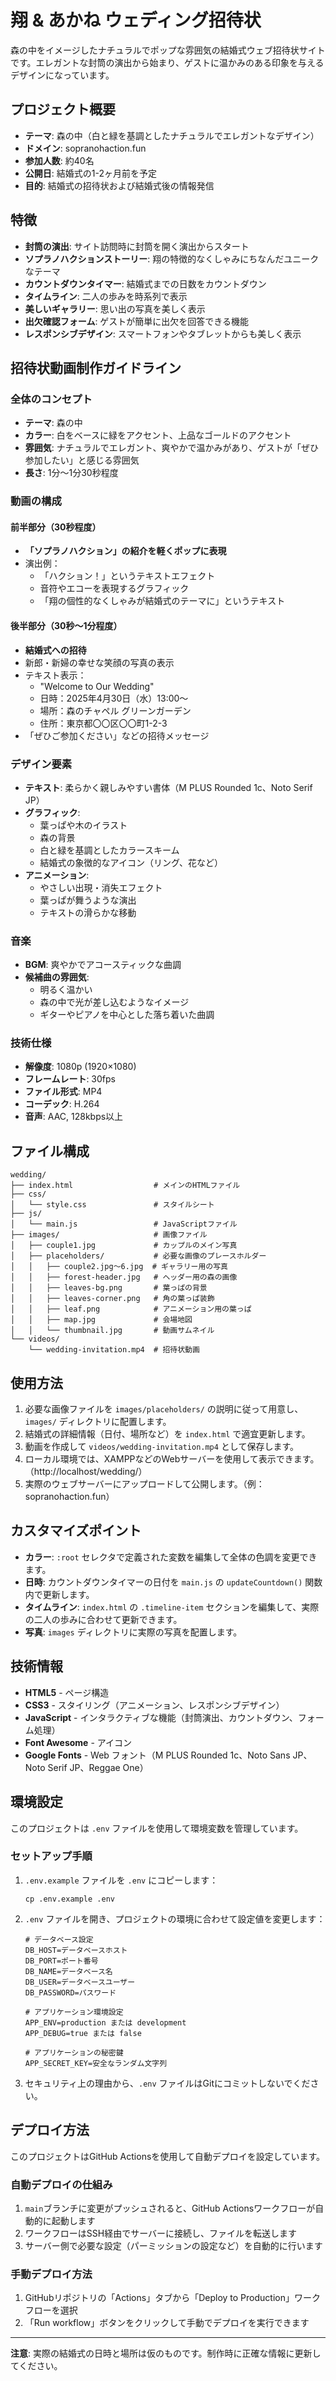 # 翔 & あかね ウェディング招待状

森の中をイメージしたナチュラルでポップな雰囲気の結婚式ウェブ招待状サイトです。エレガントな封筒の演出から始まり、ゲストに温かみのある印象を与えるデザインになっています。

## プロジェクト概要

- **テーマ**: 森の中（白と緑を基調としたナチュラルでエレガントなデザイン）
- **ドメイン**: sopranohaction.fun
- **参加人数**: 約40名
- **公開日**: 結婚式の1-2ヶ月前を予定
- **目的**: 結婚式の招待状および結婚式後の情報発信

## 特徴

- **封筒の演出**: サイト訪問時に封筒を開く演出からスタート
- **ソプラノハクションストーリー**: 翔の特徴的なくしゃみにちなんだユニークなテーマ
- **カウントダウンタイマー**: 結婚式までの日数をカウントダウン
- **タイムライン**: 二人の歩みを時系列で表示
- **美しいギャラリー**: 思い出の写真を美しく表示
- **出欠確認フォーム**: ゲストが簡単に出欠を回答できる機能
- **レスポンシブデザイン**: スマートフォンやタブレットからも美しく表示

## 招待状動画制作ガイドライン

### 全体のコンセプト
- **テーマ**: 森の中
- **カラー**: 白をベースに緑をアクセント、上品なゴールドのアクセント
- **雰囲気**: ナチュラルでエレガント、爽やかで温かみがあり、ゲストが「ぜひ参加したい」と感じる雰囲気
- **長さ**: 1分〜1分30秒程度

### 動画の構成

#### 前半部分（30秒程度）
- **「ソプラノハクション」の紹介を軽くポップに表現**
- 演出例：
  - 「ハクション！」というテキストエフェクト
  - 音符やエコーを表現するグラフィック
  - 「翔の個性的なくしゃみが結婚式のテーマに」というテキスト

#### 後半部分（30秒〜1分程度）
- **結婚式への招待**
- 新郎・新婦の幸せな笑顔の写真の表示
- テキスト表示：
  - "Welcome to Our Wedding"
  - 日時：2025年4月30日（水）13:00〜
  - 場所：森のチャペル グリーンガーデン
  - 住所：東京都〇〇区〇〇町1-2-3
- 「ぜひご参加ください」などの招待メッセージ

### デザイン要素
- **テキスト**: 柔らかく親しみやすい書体（M PLUS Rounded 1c、Noto Serif JP）
- **グラフィック**: 
  - 葉っぱや木のイラスト
  - 森の背景
  - 白と緑を基調としたカラースキーム
  - 結婚式の象徴的なアイコン（リング、花など）
- **アニメーション**: 
  - やさしい出現・消失エフェクト
  - 葉っぱが舞うような演出
  - テキストの滑らかな移動

### 音楽
- **BGM**: 爽やかでアコースティックな曲調
- **候補曲の雰囲気**: 
  - 明るく温かい
  - 森の中で光が差し込むようなイメージ
  - ギターやピアノを中心とした落ち着いた曲調

### 技術仕様
- **解像度**: 1080p (1920×1080)
- **フレームレート**: 30fps
- **ファイル形式**: MP4
- **コーデック**: H.264
- **音声**: AAC, 128kbps以上

## ファイル構成

```
wedding/
├── index.html                  # メインのHTMLファイル
├── css/
│   └── style.css               # スタイルシート
├── js/
│   └── main.js                 # JavaScriptファイル
├── images/                     # 画像ファイル
│   ├── couple1.jpg             # カップルのメイン写真
│   ├── placeholders/           # 必要な画像のプレースホルダー
│   │   ├── couple2.jpg〜6.jpg  # ギャラリー用の写真
│   │   ├── forest-header.jpg   # ヘッダー用の森の画像
│   │   ├── leaves-bg.png       # 葉っぱの背景
│   │   ├── leaves-corner.png   # 角の葉っぱ装飾
│   │   ├── leaf.png            # アニメーション用の葉っぱ
│   │   ├── map.jpg             # 会場地図
│   │   └── thumbnail.jpg       # 動画サムネイル
└── videos/
    └── wedding-invitation.mp4  # 招待状動画
```

## 使用方法

1. 必要な画像ファイルを `images/placeholders/` の説明に従って用意し、`images/` ディレクトリに配置します。
2. 結婚式の詳細情報（日付、場所など）を `index.html` で適宜更新します。
3. 動画を作成して `videos/wedding-invitation.mp4` として保存します。
4. ローカル環境では、XAMPPなどのWebサーバーを使用して表示できます。（http://localhost/wedding/）
5. 実際のウェブサーバーにアップロードして公開します。（例：sopranohaction.fun）

## カスタマイズポイント

- **カラー**: `:root` セレクタで定義された変数を編集して全体の色調を変更できます。
- **日時**: カウントダウンタイマーの日付を `main.js` の `updateCountdown()` 関数内で更新します。
- **タイムライン**: `index.html` の `.timeline-item` セクションを編集して、実際の二人の歩みに合わせて更新できます。
- **写真**: `images` ディレクトリに実際の写真を配置します。

## 技術情報

- **HTML5** - ページ構造
- **CSS3** - スタイリング（アニメーション、レスポンシブデザイン）
- **JavaScript** - インタラクティブな機能（封筒演出、カウントダウン、フォーム処理）
- **Font Awesome** - アイコン
- **Google Fonts** - Web フォント（M PLUS Rounded 1c、Noto Sans JP、Noto Serif JP、Reggae One）

## 環境設定

このプロジェクトは `.env` ファイルを使用して環境変数を管理しています。

### セットアップ手順

1. `.env.example` ファイルを `.env` にコピーします：
   ```
   cp .env.example .env
   ```

2. `.env` ファイルを開き、プロジェクトの環境に合わせて設定値を変更します：
   ```
   # データベース設定
   DB_HOST=データベースホスト
   DB_PORT=ポート番号
   DB_NAME=データベース名
   DB_USER=データベースユーザー
   DB_PASSWORD=パスワード
   
   # アプリケーション環境設定
   APP_ENV=production または development
   APP_DEBUG=true または false
   
   # アプリケーションの秘密鍵
   APP_SECRET_KEY=安全なランダム文字列
   ```

3. セキュリティ上の理由から、`.env` ファイルはGitにコミットしないでください。

## デプロイ方法

このプロジェクトはGitHub Actionsを使用して自動デプロイを設定しています。

### 自動デプロイの仕組み

1. `main`ブランチに変更がプッシュされると、GitHub Actionsワークフローが自動的に起動します
2. ワークフローはSSH経由でサーバーに接続し、ファイルを転送します
3. サーバー側で必要な設定（パーミッションの設定など）を自動的に行います

### 手動デプロイ方法

1. GitHubリポジトリの「Actions」タブから「Deploy to Production」ワークフローを選択
2. 「Run workflow」ボタンをクリックして手動でデプロイを実行できます

---

**注意**: 実際の結婚式の日時と場所は仮のものです。制作時に正確な情報に更新してください。